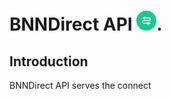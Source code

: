 # BNNDirect API ![alt text](https://github.com/weiliang8/BNNDirect/blob/master/assert/icons/icon32.png "BNNDirect").

## Introduction
BNNDirect API serves the connect
